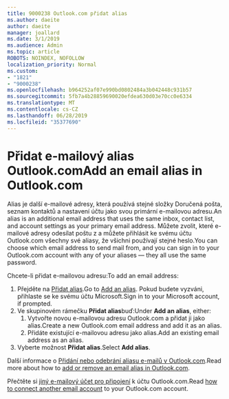 ```yaml
---
title: 9000238 Outlook.com přidat alias
ms.author: daeite
author: daeite
manager: joallard
ms.date: 3/1/2019
ms.audience: Admin
ms.topic: article
ROBOTS: NOINDEX, NOFOLLOW
localization_priority: Normal
ms.custom:
- "1821"
- "9000238"
ms.openlocfilehash: b964252af07e990bd0802484a3b042448c931b57
ms.sourcegitcommit: 5fb7a4b28859690020efdea630d03e70cc0e6334
ms.translationtype: MT
ms.contentlocale: cs-CZ
ms.lasthandoff: 06/28/2019
ms.locfileid: "35377690"
---
```

# <a name="add-an-email-alias-in-outlookcom"></a><span data-ttu-id="30c66-102">Přidat e-mailový alias Outlook.com</span><span class="sxs-lookup"><span data-stu-id="30c66-102">Add an email alias in Outlook.com</span></span>

<span data-ttu-id="30c66-103">Alias je další e-mailové adresy, která používá stejné složky Doručená pošta, seznam kontaktů a nastavení účtu jako svou primární e-mailovou adresu.</span><span class="sxs-lookup"><span data-stu-id="30c66-103">An alias is an additional email address that uses the same inbox, contact list, and account settings as your primary email address.</span></span> <span data-ttu-id="30c66-104">Můžete zvolit, které e-mailové adresy odesílat poštu z a můžete přihlásit ke svému účtu Outlook.com všechny své aliasy, že všichni používají stejné heslo.</span><span class="sxs-lookup"><span data-stu-id="30c66-104">You can choose which email address to send mail from, and you can sign in to your Outlook.com account with any of your aliases — they all use the same password.</span></span>

<span data-ttu-id="30c66-105">Chcete-li přidat e-mailovou adresu:</span><span class="sxs-lookup"><span data-stu-id="30c66-105">To add an email address:</span></span>

1. <span data-ttu-id="30c66-106">Přejděte na [Přidat alias](https://go.microsoft.com/fwlink/p/?linkid=864833).</span><span class="sxs-lookup"><span data-stu-id="30c66-106">Go to [Add an alias](https://go.microsoft.com/fwlink/p/?linkid=864833).</span></span> <span data-ttu-id="30c66-107">Pokud budete vyzváni, přihlaste se ke svému účtu Microsoft.</span><span class="sxs-lookup"><span data-stu-id="30c66-107">Sign in to your Microsoft account, if prompted.</span></span>
2. <span data-ttu-id="30c66-108">Ve skupinovém rámečku **Přidat alias**buď:</span><span class="sxs-lookup"><span data-stu-id="30c66-108">Under **Add an alias**, either:</span></span>
    1. <span data-ttu-id="30c66-109">Vytvořte novou e-mailovou adresu Outlook.com a přidat ji jako alias.</span><span class="sxs-lookup"><span data-stu-id="30c66-109">Create a new Outlook.com email address and add it as an alias.</span></span>
    2. <span data-ttu-id="30c66-110">Přidáte existující e-mailovou adresu jako alias.</span><span class="sxs-lookup"><span data-stu-id="30c66-110">Add an existing email address as an alias.</span></span>
3. <span data-ttu-id="30c66-111">Vyberte možnost **Přidat alias**.</span><span class="sxs-lookup"><span data-stu-id="30c66-111">Select **Add alias**.</span></span>

<span data-ttu-id="30c66-112">Další informace o [Přidání nebo odebrání aliasu e-mailů v Outlook.com](https://support.office.com/article/459b1989-356d-40fa-a689-8f285b13f1f2).</span><span class="sxs-lookup"><span data-stu-id="30c66-112">Read more about how to [add or remove an email alias in Outlook.com](https://support.office.com/article/459b1989-356d-40fa-a689-8f285b13f1f2).</span></span>  

<span data-ttu-id="30c66-113">Přečtěte si [jiný e-mailový účet pro připojení](https://support.office.com/article/c5224df4-5885-4e79-91ba-523aa743f0ba) k účtu Outlook.com.</span><span class="sxs-lookup"><span data-stu-id="30c66-113">Read [how to connect another email account](https://support.office.com/article/c5224df4-5885-4e79-91ba-523aa743f0ba) to your Outlook.com account.</span></span>